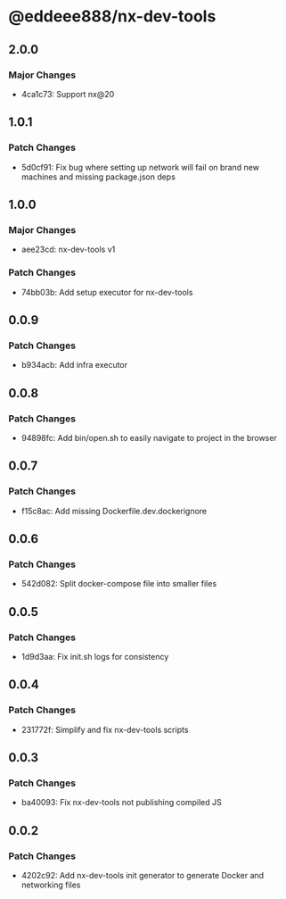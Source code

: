 # @eddeee888/nx-dev-tools

## 2.0.0

### Major Changes

- 4ca1c73: Support nx@20

## 1.0.1

### Patch Changes

- 5d0cf91: Fix bug where setting up network will fail on brand new machines and missing package.json deps

## 1.0.0

### Major Changes

- aee23cd: nx-dev-tools v1

### Patch Changes

- 74bb03b: Add setup executor for nx-dev-tools

## 0.0.9

### Patch Changes

- b934acb: Add infra executor

## 0.0.8

### Patch Changes

- 94898fc: Add bin/open.sh to easily navigate to project in the browser

## 0.0.7

### Patch Changes

- f15c8ac: Add missing Dockerfile.dev.dockerignore

## 0.0.6

### Patch Changes

- 542d082: Split docker-compose file into smaller files

## 0.0.5

### Patch Changes

- 1d9d3aa: Fix init.sh logs for consistency

## 0.0.4

### Patch Changes

- 231772f: Simplify and fix nx-dev-tools scripts

## 0.0.3

### Patch Changes

- ba40093: Fix nx-dev-tools not publishing compiled JS

## 0.0.2

### Patch Changes

- 4202c92: Add nx-dev-tools init generator to generate Docker and networking files
